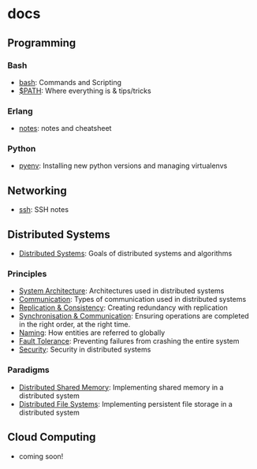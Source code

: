 # docs

## Programming

### Bash

- [bash](/src/bash.md): Commands and Scripting
- [\$PATH](/src/path.md): Where everything is & tips/tricks

### Erlang

- [notes](/src/erlang.md): notes and cheatsheet

### Python

- [pyenv](/src/pyenv.md): Installing new python versions and managing virtualenvs

## Networking

- [ssh](/src/ssh.md): SSH notes

## Distributed Systems

- [Distributed Systems](/src/distributed_systems/distributed_systems.md): Goals of distributed systems and algorithms

### Principles
- [System Architecture](/src/distributed_systems/architecture.md): Architectures used in distributed systems
- [Communication](/src/distributed_systems/communication.md): Types of communication used in distributed systems
- [Replication & Consistency](/src/distributed_systems/replication.md): Creating redundancy with replication
- [Synchronisation & Communication](/src/distributed_systems/synchronisation.md): Ensuring operations are completed in the right order, at the right time.
- [Naming](/src/distributed_systems/naming.md): How entities are referred to globally
- [Fault Tolerance](/src/distributed_systems/fault_tolerance.md): Preventing failures from crashing the entire system
- [Security](/src/distributed_systems/security.md): Security in distributed systems

### Paradigms
- [Distributed Shared Memory](/src/distributed_systems/dsm.md): Implementing shared memory in a distributed system
- [Distributed File Systems](/src/distributed_systems/dfs.md): Implementing persistent file storage in a distributed system

## Cloud Computing

- coming soon!
